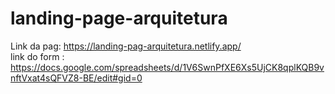 # landing-page-arquitetura
Link da pag: https://landing-pag-arquitetura.netlify.app/ <br>
link do form : https://docs.google.com/spreadsheets/d/1V6SwnPfXE6Xs5UjCK8qplKQB9vnftVxat4sQFVZ8-BE/edit#gid=0
